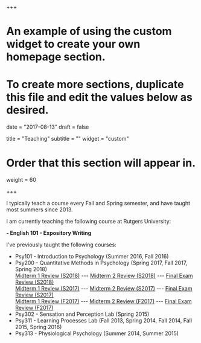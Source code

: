+++
# An example of using the custom widget to create your own homepage section.
# To create more sections, duplicate this file and edit the values below as desired.

date = "2017-08-13"
draft = false

title = "Teaching"
subtitle = ""
widget = "custom"

# Order that this section will appear in.
weight = 60

+++

I typically teach a course every Fall and Spring semester, and have taught most summers since 2013.

I am currently teaching the following course at Rutgers University:

**- English 101 - Expository Writing** <br>



I've previously taught the following courses:

- Psy101 - Introduction to Psychology (Summer 2016, Fall 2016)
- Psy200 - Quantitative Methods in Psychology (Spring 2017, Fall 2017, Spring 2018) <br>
<a href="https://youtu.be/GEifqfY28tI">Midterm 1 Review (S2018)</a> --- <a href="https://youtu.be/LOBjmLuEITM">Midterm 2 Review (S2018)</a> --- 
<a href="https://youtu.be/_RPKAraMJlQ">Final Exam Review (S2018)</a><br>
<a href="https://www.youtube.com/watch?v=WlddQcBbcl4">Midterm 1 Review (S2017)</a> --- <a href="https://www.youtube.com/watch?v=eKaNfA_OT_c">Midterm 2 Review (S2017)</a> --- 
<a href="https://www.youtube.com/watch?v=yQVMa0Ajnt4">Final Exam Review (S2017)</a> <br>
<a href="https://www.youtube.com/watch?v=otcI3poGT5E">Midterm 1 Review (F2017)</a> ---
<a href="https://www.youtube.com/watch?v=hJdZsoZnKtk">Midterm 2 Review (F2017)</a> ---
<a href="https://www.youtube.com/watch?v=i7cv6RLk9nI">Final Exam Review (F2017)</a>
- Psy302 - Sensation and Perception Lab (Spring 2015)
- Psy311 - Learning Processes Lab (Fall 2013, Spring 2014, Fall 2014, Fall 2015, Spring 2016)
- Psy313 - Physiological Psychology (Summer 2014, Summer 2015)



